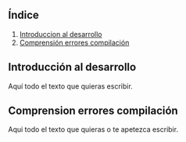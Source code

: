 ## Índice
1. [Introduccion al desarrollo](#introduccion-al-desarrollo)
2. [Comprensión errores compilación](#comprension-errores-compilación)
## Introducción al desarrollo
Aquí todo el texto que quieras escribir.
## Comprension errores compilación
Aqui todo el texto que quieras o te apetezca escribir.

